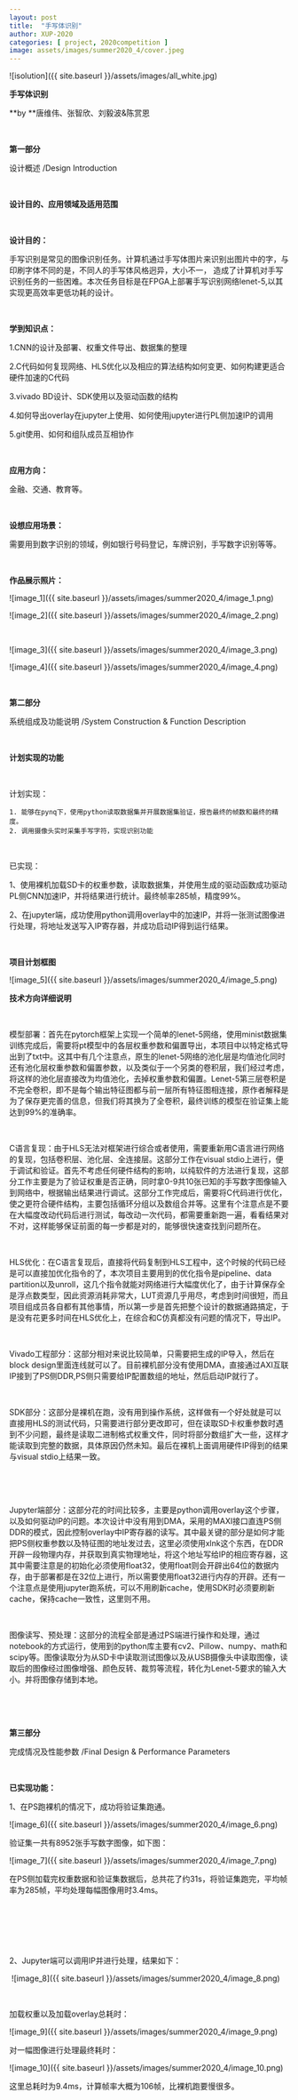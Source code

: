 ```yaml
---
layout: post
title:  "手写体识别"
author: XUP-2020
categories: [ project, 2020competition ]
image: assets/images/summer2020_4/cover.jpeg
---
```


![isolution]({{ site.baseurl }}/assets/images/all_white.jpg)

**手写体识别**

**by&nbsp;**唐维伟、张智欣、刘毅波&amp;陈赏恩

&nbsp;

**第一部分**

设计概述 /Design Introduction

&nbsp;

**设计目的、应用领域及适用范围**

&nbsp;

**设计目的：**

手写识别是常见的图像识别任务。计算机通过手写体图片来识别出图片中的字，与印刷字体不同的是，不同人的手写体风格迥异，大小不一， 造成了计算机对手写识别任务的一些困难。本次任务目标是在FPGA上部署手写识别网络lenet-5,以其实现更高效率更低功耗的设计。

&nbsp;

**学到知识点：**

1.CNN的设计及部署、权重文件导出、数据集的整理

2.C代码如何复现网络、HLS优化以及相应的算法结构如何变更、如何构建更适合硬件加速的C代码

3.vivado BD设计、SDK使用以及驱动函数的结构

4.如何导出overlay在jupyter上使用、如何使用jupyter进行PL侧加速IP的调用

5.git使用、如何和组队成员互相协作

&nbsp;

**应用方向：**

金融、交通、教育等。

&nbsp;

**设想应用场景：**

需要用到数字识别的领域，例如银行号码登记，车牌识别，手写数字识别等等。

&nbsp;

**作品展示照片：**

![image_1]({{ site.baseurl }}/assets/images/summer2020_4/image_1.png) 

![image_2]({{ site.baseurl }}/assets/images/summer2020_4/image_2.png) 

&nbsp;

![image_3]({{ site.baseurl }}/assets/images/summer2020_4/image_3.png) 

![image_4]({{ site.baseurl }}/assets/images/summer2020_4/image_4.png) 

&nbsp;

**第二部分**

系统组成及功能说明 /System Construction &amp; Function Description

&nbsp;

**计划实现的功能**

&nbsp;

计划实现：

	1. 能够在pynq下，使用python读取数据集并开展数据集验证，报告最终的帧数和最终的精度。
	2. 调用摄像头实时采集手写字符，实现识别功能

&nbsp;

已实现：

1、使用裸机加载SD卡的权重参数，读取数据集，并使用生成的驱动函数成功驱动PL侧CNN加速IP，并将结果进行统计。最终帧率285帧，精度99%。

2、在jupyter端，成功使用python调用overlay中的加速IP，并将一张测试图像进行处理，将地址发送写入IP寄存器，并成功启动IP得到运行结果。

&nbsp;

**项目计划框图**

![image_5]({{ site.baseurl }}/assets/images/summer2020_4/image_5.png)

**技术方向详细说明**

&nbsp;

模型部署：首先在pytorch框架上实现一个简单的lenet-5网络，使用minist数据集训练完成后，需要将pt模型中的各层权重参数和偏置导出，本项目中以特定格式导出到了txt中。这其中有几个注意点，原生的lenet-5网络的池化层是均值池化同时还有池化层权重参数和偏置参数，以及类似于一个另类的卷积层，我们经过考虑，将这样的池化层直接改为均值池化，去掉权重参数和偏置。Lenet-5第三层卷积是不完全卷积，即不是每个输出特征图都与前一层所有特征图相连接，原作者解释是为了保存更完善的信息，但我们将其换为了全卷积，最终训练的模型在验证集上能达到99%的准确率。

&nbsp;

C语言复现：由于HLS无法对框架进行综合或者使用，需要重新用C语言进行网络的复现，包括卷积层、池化层、全连接层。这部分工作在visual stdio上进行，便于调试和验证。首先不考虑任何硬件结构的影响，以纯软件的方法进行复现，这部分工作主要是为了验证权重是否正确，同时拿0-9共10张已知的手写数字图像输入到网络中，根据输出结果进行调试。这部分工作完成后，需要将C代码进行优化，使之更符合硬件结构，主要包括循环分组以及数组合并等。这里有个注意点是不要在大幅度改动代码后进行测试，每改动一次代码，都需要重新跑一遍，看看结果对不对，这样能够保证前面的每一步都是对的，能够很快速查找到问题所在。

&nbsp;

HLS优化：在C语言复现后，直接将代码复制到HLS工程中，这个时候的代码已经是可以直接加优化指令的了，本次项目主要用到的优化指令是pipeline、data partition以及unroll，这几个指令就能对网络进行大幅度优化了，由于计算保存全是浮点数类型，因此资源消耗非常大，LUT资源几乎用尽，考虑到时间很短，而且项目组成员各自都有其他事情，所以第一步是首先把整个设计的数据通路搞定，于是没有花更多时间在HLS优化上，在综合和C仿真都没有问题的情况下，导出IP。

&nbsp;

Vivado工程部分：这部分相对来说比较简单，只需要把生成的IP导入，然后在block design里面连线就可以了。目前裸机部分没有使用DMA，直接通过AXI互联IP接到了PS侧DDR,PS侧只需要给IP配置数组的地址，然后启动IP就行了。

&nbsp;

SDK部分：这部分是裸机在跑，没有用到操作系统，这样做有一个好处就是可以直接用HLS的测试代码，只需要进行部分更改即可，但在读取SD卡权重参数时遇到不少问题，最终是读取二进制格式权重文件，同时将部分数组扩大一些，这样才能读取到完整的数据，具体原因仍然未知。最后在裸机上面调用硬件IP得到的结果与visual stdio上结果一致。

&nbsp;

&nbsp;

Jupyter端部分：这部分花的时间比较多，主要是python调用overlay这个步骤，以及如何驱动IP的问题。本次设计中没有用到DMA，采用的MAXI接口直连PS侧DDR的模式，因此控制overlay中IP寄存器的读写。其中最关键的部分是如何才能把PS侧权重参数以及特征图的地址发过去，这里必须使用xlnk这个东西，在DDR开辟一段物理内存，并获取到真实物理地址，将这个地址写给IP的相应寄存器，这其中需要注意是的初始化必须使用float32，使用float则会开辟出64位的数据内存，由于部署都是在32位上进行，所以需要使用float32进行内存的开辟。还有一个注意点是使用jupyter跑系统，可以不用刷新cache，使用SDK时必须要刷新cache，保持cache一致性，这里则不用。

&nbsp;

图像读写、预处理：这部分的流程全部是通过PS端进行操作和处理，通过notebook的方式运行，使用到的python库主要有cv2、Pillow、numpy、math和scipy等。图像读取分为从SD卡中读取测试图像以及从USB摄像头中读取图像，读取后的图像经过图像增强、颜色反转、裁剪等流程，转化为Lenet-5要求的输入大小。并将图像存储到本地。

&nbsp;

&nbsp;

**第三部分**

完成情况及性能参数 /Final Design &amp; Performance Parameters

&nbsp;

**已实现功能：**

1、在PS跑裸机的情况下，成功将验证集跑通。

![image_6]({{ site.baseurl }}/assets/images/summer2020_4/image_6.png) 

验证集一共有8952张手写数字图像，如下图：

![image_7]({{ site.baseurl }}/assets/images/summer2020_4/image_7.png) 

在PS侧加载完权重数据和验证集数据后，总共花了约31s，将验证集跑完，平均帧率为285帧，平均处理每幅图像用时3.4ms。

&nbsp;

&nbsp;

&nbsp;

2、Jupyter端可以调用IP并进行处理，结果如下：

 &nbsp;![image_8]({{ site.baseurl }}/assets/images/summer2020_4/image_8.png) &nbsp;

&nbsp;

加载权重以及加载overlay总耗时：

![image_9]({{ site.baseurl }}/assets/images/summer2020_4/image_9.png) 

对一幅图像进行处理最终耗时：

![image_10]({{ site.baseurl }}/assets/images/summer2020_4/image_10.png) 

这里总耗时为9.4ms，计算帧率大概为106帧，比裸机跑要慢很多。

&nbsp;

&nbsp;
